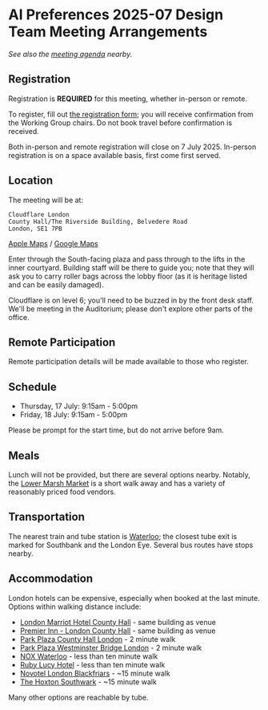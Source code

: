 # AI Preferences 2025-07 Design Team Meeting Arrangements

_See also the [meeting agenda](agenda.md) nearby._

## Registration

Registration is **REQUIRED** for this meeting, whether in-person or remote. 

To register, fill out [the registration form](https://forms.microsoft.com/r/eAVBYAwGW1); you will receive confirmation from the Working Group chairs. Do not book travel before confirmation is received.

Both in-person and remote registration will close on 7 July 2025. In-person registration is on a space available basis, first come first served.

## Location

The meeting will be at:

    Cloudflare London
    County Hall/The Riverside Building, Belvedere Road
    London, SE1 7PB

[Apple Maps](https://maps.apple.com/place?address=County%20Hall/The%20Riverside%20Building%0ABelvedere%20Road%0ALondon%0ASE1%207PB%0AEngland&coordinate=51.501981,-0.118854&name=Cloudflare%20London&place-id=IC7DE08B1FB9CDE42&map=transit) / [Google Maps](https://maps.app.goo.gl/jyv4MvaKd6SSzuFD7)

Enter through the South-facing plaza and pass through to the lifts in the inner courtyard. Building staff will be there to guide you; note that they will ask you to carry roller bags across the lobby floor (as it is heritage listed and can be easily damaged).

Cloudflare is on level 6; you'll need to be buzzed in by the front desk staff. We'll be meeting in the Auditorium; please don't explore other parts of the office.

## Remote Participation

Remote participation details will be made available to those who register.

## Schedule

* Thursday, 17 July: 9:15am - 5:00pm
* Friday, 18 July: 9:15am - 5:00pm

Please be prompt for the start time, but do not arrive before 9am.

## Meals

Lunch will not be provided, but there are several options nearby. Notably, the [Lower Marsh Market](https://www.lowermarshmarket.com) is a short walk away and has a variety of reasonably priced food vendors.

## Transportation

The nearest train and tube station is [Waterloo](https://www.networkrail.co.uk/communities/passengers/our-stations/london-waterloo); the closest tube exit is marked for Southbank and the London Eye. Several bus routes have stops nearby.

## Accommodation

London hotels can be expensive, especially when booked at the last minute. Options within walking distance include:

* [London Marriot Hotel County Hall](https://www.marriott.com/en-us/hotels/lonch-london-marriott-hotel-county-hall/overview/) - same building as venue
* [Premier Inn - London County Hall](https://www.premierinn.com/gb/en/hotels/england/greater-london/london/london-county-hall.html) - same building as venue
* [Park Plaza County Hall London](https://www.parkplazacountyhall.com) - 2 minute walk
* [Park Plaza Westminster Bridge London](https://www.parkplazawestminsterbridge.com) - 2 minute walk
* [NOX Waterloo](https://www.noxhotels.co.uk/en/hotel-waterloo-in-waterloo/) - less than ten minute walk
* [Ruby Lucy Hotel](https://www.ruby-hotels.com/en/destinations/london/ruby-lucy) - less than ten minute walk
* [Novotel London Blackfriars](https://all.accor.com/hotel/7942/index.en.shtml) - ~15 minute walk
* [The Hoxton Southwark](https://thehoxton.com/london/southwark/) - ~15 minute walk

Many other options are reachable by tube.

